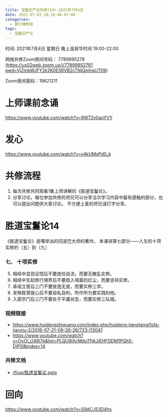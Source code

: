 ```yaml
---
title: 宝鬘庄严论共修(14)-2021年7月4日
date: 2021-07-03 20:10:46-07:00
categories:
  - 慧灯禅修班
tags:
  - 宝鬘庄严论
---
```


<!--StartFragment-->
时间: 2021年7月4日 星期日 晚上温哥华时间 19:00-22:00

网络共修Zoom房间号码： 7789995278 (<https://us02web.zoom.us/j/7789995278?pwd=VjZmbWJFY2k2K0E5RVB2cTNIQmhqUT09>)

Zoom房间密码：19621211

# 上师课前念诵

<https://www.youtube.com/watch?v=9W72v0aoYVY>

# 发心

<https://www.youtube.com/watch?v=v4kUMsPd0_k>

# 共修流程

1. 每次共修共同观看1集上师讲解的《胜道宝鬘论》。
2. 分享讨论。每位参加共修的师兄可以分享当次学习内容中最有感触的部分，也可以提出问题供大家讨论。 不方便上麦的师兄请打字分享。

# 胜道宝鬘论14

《胜道宝鬘论》是噶举派的冈波巴大师的著作。 本课讲第七部分——人生的十项实修的（五）到（九）


### 七、 十项实修

5. 相续中显现证悟后不要放任自流，而要无散乱实修。
6. 相续中生起修行境界后不要趋入喧嚣的红尘，而要坚持实修。
7. 承诺立誓后三门不要放逸无度，而要实修三学。
8. 发殊胜菩提心后不要自私自利，所作所为要实践利他。
9. 入密宗门后三门不要处于平庸状态，而要实修三坛城。


### 视频链接

* <https://www.huidengzhiguang.com/index.php/huideng-jiangtang/fofa-jianxiu-2/2016-07-21-09-26-26/723-l13041>
* <https://www.youtube.com/watch?v=OyOj_U48I7k&list=PLQU9iXcMduTflAJiEHFDDM1PQh5-DjP0l&index=14>

### 共修文档

* [/f/up/胜道宝鬘论.pptx](https://s3.ap-northeast-1.wasabisys.com/hdcx/hdv/f/up/%E8%83%9C%E9%81%93%E5%AE%9D%E9%AC%98%E8%AE%BA.pptx)


# 回向

<https://www.youtube.com/watch?v=S9ACJ53D4hs>

<!--EndFragment-->

